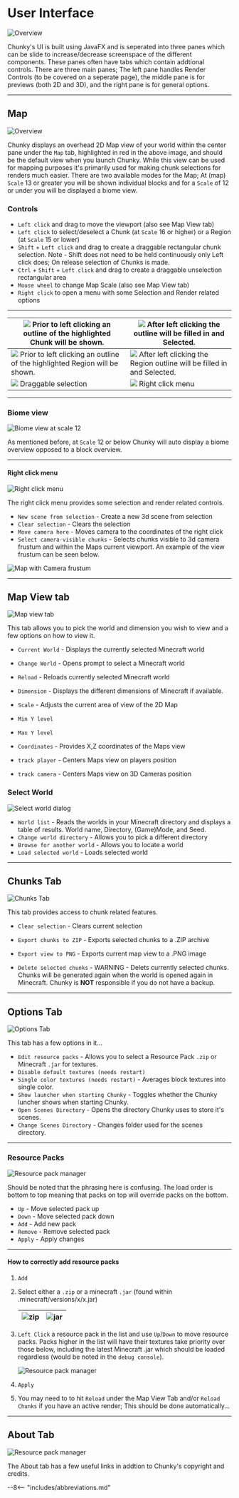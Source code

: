 # User Interface

![Overview](../img/user_interface/overview.png)

Chunky's UI is built using JavaFX and is seperated into three panes which can be slide to increase/decrease screenspace of the different components. These panes often have tabs which contain addtional controls. There are three main panes; The left pane handles Render Controls (to be covered on a seperate page), the middle pane is for previews (both 2D and 3D), and the right pane is for general options.

---

## Map

![Overview](../img/user_interface/map.png)

Chunky displays an overhead 2D Map view of your world within the center pane under the `Map` tab, highlighted in red in the above image, and should be the default view when you launch Chunky. While this view can be used for mapping purposes it's primarily used for making chunk selections for renders much easier. There are two available modes for the Map; At (map) `Scale` 13 or greater you will be shown individual blocks and for a `Scale` of 12 or under you will be displayed a biome view.

### Controls

- `Left click` and drag to move the viewport (also see Map View tab)
- `Left click` to select/deselect a Chunk (at `Scale` 16 or higher) or a Region (at `Scale` 15 or lower)
- `Shift` + `Left click` and drag to create a draggable rectangular chunk selection. Note - Shift does not need to be held continuously only Left click does; On release selection of Chunks is made.
- `Ctrl` + `Shift` + `Left click` and drag to create a draggable unselection rectangular area
- `Mouse wheel` to change Map Scale (also see Map View tab)
- `Right click` to open a menu with some Selection and Render related options

---

<table class="tg">
	<thead>
	  <tr>
		<th class="left"> <img src="../img/user_interface/chunky_map_chunk_selection0.png"> Prior to left clicking an outline of the highlighted Chunk will be shown.</th>
		<th class="left"> <img src="../img/user_interface/chunky_map_chunk_selection1.png"> After left clicking the outline will be filled in and Selected.</th>
	  </tr>
	</thead>
	<tbody>
	  <tr>
		<td class="left"> <img src="../img/user_interface/chunky_map_region_selection0.png"> Prior to left clicking an outline of the highlighted Region will be shown.</td>
		<td class="left"> <img src="../img/user_interface/chunky_map_region_selection1.png"> After left clicking the Region outline will be filled in and Selected.</td>
	  </tr>
	  <tr>
		<td class="left"> <img src="../img/user_interface/chunky_map_draggable_selection.png"> Draggable selection</td>
		<td class="left"> <img src="../img/user_interface/chunky_map_rightclick.png"> Right click menu</td>
	  </tr>
	</tbody>
</table>

---

### Biome view

![Biome view at scale 12](../img/user_interface/map_biome_view.png)

As mentioned before, at `Scale` 12 or below Chunky will auto display a biome overview opposed to a block overview.

---

#### Right click menu

![Right click menu](../img/user_interface/chunky_map_rightclick.png)

The right click menu provides some selection and render related controls.

- `New scene from selection` - Create a new 3d scene from selection
- `Clear selection` - Clears the selection
- `Move camera here` - Moves camera to the coordinates of the right click
- `Select camera-visible chunks` - Selects chunks visible to 3d camera frustum and within the Maps current viewport. An example of the view frustum can be seen below.

![Map with Camera frustum](../img/user_interface/map_camera_frustum.png)

---

## Map View tab

![Map view tab](../img/user_interface/right_pane/map_view_tab.png)

This tab allows you to pick the world and dimension you wish to view and a few options on how to view it.

- `Current World` - Displays the currently selected Minecraft world
- `Change World` - Opens prompt to select a Minecraft world

- `Reload` - Reloads currently selected Minecraft world
- `Dimension` - Displays the different dimensions of Minecraft if available.
- `Scale` - Adjusts the current area of view of the 2D Map
- `Min Y level`
- `Max Y level`
- `Coordinates` - Provides X,Z coordinates of the Maps view
- `track player` - Centers Maps view on players position
- `track camera` - Centers Maps view on 3D Cameras position

### Select World

![Select world dialog](../img/user_interface/right_pane/select_world.png)

- `World list` - Reads the worlds in your Minecraft directory and displays a table of results. World name, Directory, (Game)Mode, and Seed.
- `Change world directory` - Allows you to pick a different directory
- `Browse for another world` - Allows you to locate a world
- `Load selected world` - Loads selected world

---

## Chunks Tab

![Chunks Tab](../img/user_interface/right_pane/chunks_tab.png)

This tab provides access to chunk related features.

- `Clear selection` - Clears current selection

- `Export chunks to ZIP` - Exports selected chunks to a .ZIP archive
- `Export view to PNG` - Exports current map view to a .PNG image

- `Delete selected chunks` - WARNING - Delets currently selected chunks. Chunks will be generated again when the world is opened again in Minecraft. Chunky is **NOT** responsible if you do not have a backup.

---

## Options Tab

![Options Tab](../img/user_interface/right_pane/options_tab.png)

This tab has a few options in it...

- `Edit resource packs` - Allows you to select a Resource Pack `.zip` or Minecraft `.jar` for textures.
- `Disable default textures (needs restart)`
- `Single color textures (needs restart)` - Averages block textures into single color.
- `Show launcher when starting Chunky` - Toggles whether the Chunky luncher shows when starting Chunky.
- `Open Scenes Directory` - Opens the directory Chunky uses to store it's scenes.
- `Change Scenes Directory` - Changes folder used for the scenes directory.

---

### Resource Packs

![Resource pack manager](../img/user_interface/right_pane/chunky_resource_packs0.png)

Should be noted that the phrasing here is confusing. The load order is bottom to top meaning that packs on top will override packs on the bottom.

- `Up` - Move selected pack up
- `Down` - Move selected pack down
- `Add` - Add new pack
- `Remove` - Remove selected pack
- `Apply` - Apply changes

---

#### How to correctly add resource packs

 1. `Add`

 2. Select either a `.zip` or a minecraft `.jar` (found within .minecraft/versions/x/x.jar)

	<table class="tg">
	<thead>
	  <tr>
		<th class="left"> <img src="../img/user_interface/right_pane/chunky_resource_packs_szip.png" alt="zip"> </th>
		<th class="left"> <img src="../img/user_interface/right_pane/chunky_resource_packs_sjar.png" alt="jar"> </th>
	  </tr>
	</thead>
	</table>

 3. `Left Click` a resource pack in the list and use `Up`/`Down` to move resource packs. Packs higher in the list will have their textures take priority over those below, including the latest Minecraft .jar which should be loaded regardless (would be noted in the `debug console`).

	![Resource pack manager](../img/user_interface/right_pane/chunky_resource_packs_order.png)

 4. `Apply`

 5. You may need to to hit `Reload` under the Map View Tab and/or `Reload Chunks` if you have an active render; This should be done automatically...

---

## About Tab

![Resource pack manager](../img/user_interface/right_pane/about_tab.png)

The About tab has a few useful links in addtion to Chunky's copyright and credits.

--8<-- "includes/abbreviations.md"
